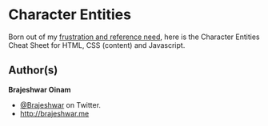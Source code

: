 Character Entities
======================================

Born out of my [frustration and reference need](http://brajeshwar.com/2012/list-of-character-entities-for-html-css-and-javascript/), here is the Character Entities Cheat Sheet for HTML, CSS (content) and Javascript.

Author(s)
-------

**Brajeshwar Oinam**

+ [@Brajeshwar](http://twitter.com/Brajeshwar "Title") on Twitter.
+ http://brajeshwar.me